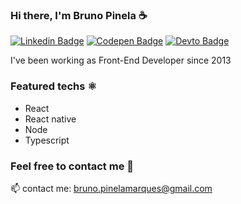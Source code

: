 ### Hi there, I'm Bruno Pinela ☕

[![Linkedin Badge](https://img.shields.io/badge/LinkedIn-0077B5?style=for-the-badge&logo=linkedin&logoColor=white)](https://www.linkedin.com/in/bruno-pinela)
[![Codepen Badge](	https://img.shields.io/badge/Codepen-000000?style=for-the-badge&logo=codepen&logoColor=white)](https://codepen.io/bpinela)
[![Devto Badge](https://img.shields.io/badge/dev.to-0A0A0A?style=for-the-badge&logo=dev-dot-to&logoColor=white)](https://dev.to/pineladsn)

I've been working as Front-End Developer since 2013

### Featured techs ⚛️

- React
- React native
- Node
- Typescript

### Feel free to contact me 📧

:mailbox: contact me: bruno.pinelamarques@gmail.com
